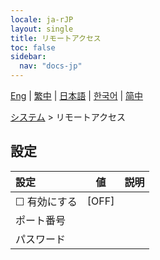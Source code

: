 ```yaml
---
locale: ja-rJP
layout: single
title: リモートアクセス
toc: false
sidebar:
  nav: "docs-jp"
---
```

[Eng](/dancexr/menu/2025.5/system/remote_access) | [繁中](/tw/dancexr/menu/2025.5/system/remote_access) | [日本語](/jp/dancexr/menu/2025.5/system/remote_access) | [한국어](/kr/dancexr/menu/2025.5/system/remote_access) | [简中](/zh/dancexr/menu/2025.5/system/remote_access)

[システム](../menu#システム) > リモートアクセス

## 設定

| 設定 | 値 | 説明 |
| :--- | --- | :--- |
| ☐ 有効にする | [OFF] | 
|  ポート番号 || 
|  パスワード || 
